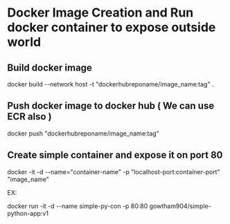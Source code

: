 # Docker Image Creation and Run docker container to expose outside world

## Build docker image

docker build --network host -t "dockerhubreponame/image_name:tag" .

## Push docker image to docker hub ( We can use ECR also )

docker push "dockerhubreponame/image_name:tag"

## Create simple container and expose it on port 80

docker -it -d --name="container-name" -p "localhost-port:container-port" "image_name"

EX:

docker run -it -d --name simple-py-con -p 80:80 gowtham904/simple-python-app:v1

